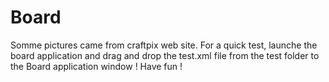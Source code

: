 # Board

Somme pictures came from craftpix web site.
For a quick test, launche the board application and drag and drop the test.xml file from the test folder to the Board application window !
Have fun !
